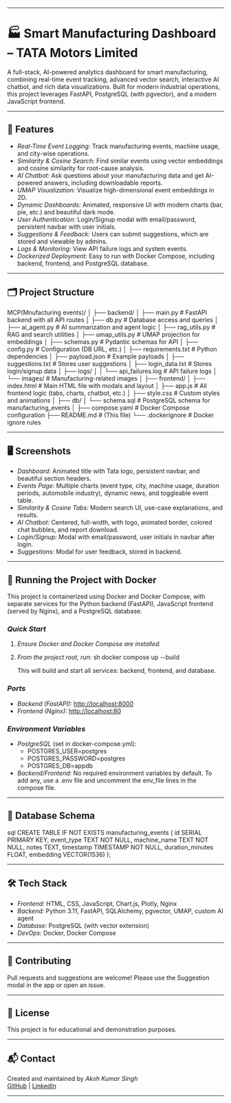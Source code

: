 
---

# 🏭 Smart Manufacturing Dashboard – TATA Motors Limited

A full-stack, AI-powered analytics dashboard for smart manufacturing, combining real-time event tracking, advanced vector search, interactive AI chatbot, and rich data visualizations. Built for modern industrial operations, this project leverages FastAPI, PostgreSQL (with pgvector), and a modern JavaScript frontend.

---

## 🚀 Features

- *Real-Time Event Logging:* Track manufacturing events, machine usage, and city-wise operations.
- *Similarity & Cosine Search:* Find similar events using vector embeddings and cosine similarity for root-cause analysis.
- *AI Chatbot:* Ask questions about your manufacturing data and get AI-powered answers, including downloadable reports.
- *UMAP Visualization:* Visualize high-dimensional event embeddings in 2D.
- *Dynamic Dashboards:* Animated, responsive UI with modern charts (bar, pie, etc.) and beautiful dark mode.
- *User Authentication:* Login/Signup modal with email/password, persistent navbar with user initials.
- *Suggestions & Feedback:* Users can submit suggestions, which are stored and viewable by admins.
- *Logs & Monitoring:* View API failure logs and system events.
- *Dockerized Deployment:* Easy to run with Docker Compose, including backend, frontend, and PostgreSQL database.

---

## 🗂 Project Structure


MCP(Mnufacturing events)/
│
├── backend/
│   ├── main.py              # FastAPI backend with all API routes
│   ├── db.py                # Database access and queries
│   ├── ai_agent.py          # AI summarization and agent logic
│   ├── rag_utils.py         # RAG and search utilities
│   ├── umap_utils.py        # UMAP projection for embeddings
│   ├── schemas.py           # Pydantic schemas for API
│   ├── config.py            # Configuration (DB URL, etc.)
│   ├── requirements.txt     # Python dependencies
│   ├── payload.json         # Example payloads
│   ├── suggestions.txt      # Stores user suggestions
│   ├── login_data.txt       # Stores login/signup data
│   ├── logs/
│   │   └── api_failures.log # API failure logs
│   └── images/              # Manufacturing-related images
│
├── frontend/
│   ├── index.html           # Main HTML file with modals and layout
│   ├── app.js               # All frontend logic (tabs, charts, chatbot, etc.)
│   ├── style.css            # Custom styles and animations
│
├── db/
│   └── schema.sql           # PostgreSQL schema for manufacturing_events
│
├── compose.yaml             # Docker Compose configuration
├── README.md                # (This file)
└── .dockerignore            # Docker ignore rules


---

## 🖥 Screenshots

- *Dashboard:* Animated title with Tata logo, persistent navbar, and beautiful section headers.
- *Events Page:* Multiple charts (event type, city, machine usage, duration periods, automobile industry), dynamic news, and toggleable event table.
- *Similarity & Cosine Tabs:* Modern search UI, use-case explanations, and results.
- *AI Chatbot:* Centered, full-width, with logo, animated border, colored chat bubbles, and report download.
- *Login/Signup:* Modal with email/password, user initials in navbar after login.
- *Suggestions:* Modal for user feedback, stored in backend.

---

## 🐳 Running the Project with Docker

This project is containerized using Docker and Docker Compose, with separate services for the Python backend (FastAPI), JavaScript frontend (served by Nginx), and a PostgreSQL database.

### *Quick Start*

1. *Ensure Docker and Docker Compose are installed.*
2. *From the project root, run:*
   sh
   docker compose up --build
   
   This will build and start all services: backend, frontend, and database.

### *Ports*

- *Backend (FastAPI):* [http://localhost:8000](http://localhost:8000)
- *Frontend (Nginx):* [http://localhost:80](http://localhost:80)

### *Environment Variables*

- *PostgreSQL* (set in docker-compose.yml):
  - POSTGRES_USER=postgres
  - POSTGRES_PASSWORD=postgres
  - POSTGRES_DB=appdb
- *Backend/Frontend:* No required environment variables by default. To add any, use a .env file and uncomment the env_file lines in the compose file.

---

## 📝 Database Schema

sql
CREATE TABLE IF NOT EXISTS manufacturing_events (
    id SERIAL PRIMARY KEY,
    event_type TEXT NOT NULL,
    machine_name TEXT NOT NULL,
    notes TEXT,
    timestamp TIMESTAMP NOT NULL,
    duration_minutes FLOAT,
    embedding VECTOR(1536)
);


---

## 🛠 Tech Stack

- *Frontend:* HTML, CSS, JavaScript, Chart.js, Plotly, Nginx
- *Backend:* Python 3.11, FastAPI, SQLAlchemy, pgvector, UMAP, custom AI agent
- *Database:* PostgreSQL (with vector extension)
- *DevOps:* Docker, Docker Compose

---

## 🤝 Contributing

Pull requests and suggestions are welcome! Please use the Suggestion modal in the app or open an issue.

---

## 📄 License

This project is for educational and demonstration purposes.

---

## 📬 Contact

Created and maintained by *Aksh Kumar Singh*  
[GitHub](https://github.com/aksh9dyrs) | [LinkedIn](https://www.linkedin.com/in/aksh-kumar-singh-89168822b/)

---

